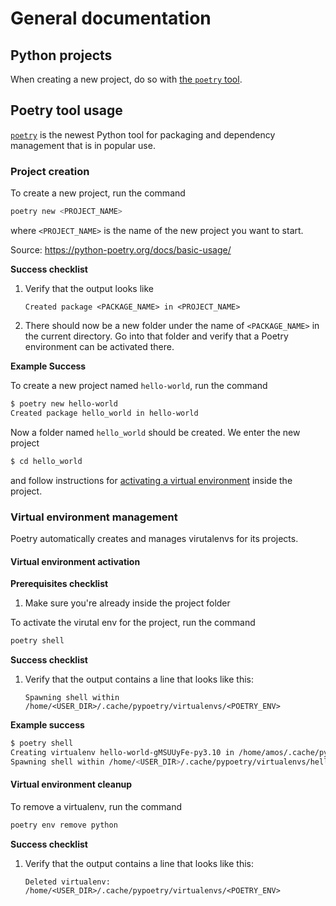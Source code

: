 # General documentation

## Python projects

When creating a new project, do so with [the `poetry` tool](#poetry-tool-usage).

## Poetry tool usage

[`poetry`](https://python-poetry.org/) is the newest Python tool for packaging and dependency management that is in popular use.

### Project creation

To create a new project, run the command

```bash
poetry new <PROJECT_NAME>
```

where `<PROJECT_NAME>` is the name of the new project you want to start.

Source: https://python-poetry.org/docs/basic-usage/

**Success checklist**

1. Verify that the output looks like

    ```
    Created package <PACKAGE_NAME> in <PROJECT_NAME>
    ```

2. There should now be a new folder under the name of `<PACKAGE_NAME>` in the current directory. Go into that folder and verify that a Poetry environment can be activated there.

**Example Success**

To create a new project named `hello-world`, run the command

```bash
$ poetry new hello-world
Created package hello_world in hello-world
```

Now a folder named `hello_world` should be created. We enter the new project

```bash
$ cd hello_world
```

and follow instructions for [activating a virtual environment](#virtual-environment-activation) inside the project.

### Virtual environment management

Poetry automatically creates and manages virutalenvs for its projects.

#### Virtual environment activation

**Prerequisites checklist**

1. Make sure you're already inside the project folder

To activate the virutal env for the project, run the command

```bash
poetry shell
```

**Success checklist**

1. Verify that the output contains a line that looks like this:

    ```
    Spawning shell within /home/<USER_DIR>/.cache/pypoetry/virtualenvs/<POETRY_ENV>
    ```

**Example success**

```bash
$ poetry shell
Creating virtualenv hello-world-gMSUUyFe-py3.10 in /home/amos/.cache/pypoetry/virtualenvs
Spawning shell within /home/<USER_DIR>/.cache/pypoetry/virtualenvs/hello-world-gMSUUyFe-py3.10
```

#### Virtual environment cleanup

To remove a virtualenv, run the command

```bash
poetry env remove python
```

**Success checklist**

1. Verify that the output contains a line that looks like this:

    ```
    Deleted virtualenv: /home/<USER_DIR>/.cache/pypoetry/virtualenvs/<POETRY_ENV>
    ```
